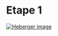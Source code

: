 # Etape 1

<a href="https://www.hostingpics.net/viewer.php?id=776627etape1.png"><img src="https://img4.hostingpics.net/thumbs/mini_776627etape1.png" alt="Heberger image" /></a>
